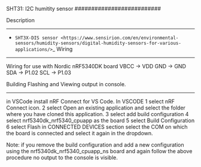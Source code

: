 SHT31: I2C humitity sensor
##########################

Description
***********
 - `SHT3X-DIS sensor <https://www.sensirion.com/en/environmental-sensors/humidity-sensors/digital-humidity-sensors-for-various-applications/>`_
Wiring
******
Wiring for use with Nordic nRF5340DK board
VBCC -> VDD
GND -> GND
SDA -> P1.02
SCL -> P1.03

Building Flashing and Viewing output in console.
***********************************************
in VSCode install nRF Connect for VS Code.
In VSCODE 
1 select nRF Connect icon.
2 select Open an existing application and select the folder where you have cloned this application.
3 select add build configuration
4 select nrf5340dk_nrf5340_cpuapp as the board
5 select Build Configuration
6 select Flash
in CONNECTED DEVICES section select the COM on which the board is connected and select it again in the dropdown.

Note: if you remove the build configuration and add a new configuration using the nrf5340dk_nrf5340_cpuapp_ns board
and again follow the above procedure no output to the console is visible. 





